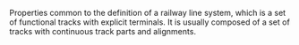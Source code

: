 Properties common to the definition of a railway line system, which is a set of functional tracks with explicit terminals. It is usually composed of a set of tracks with continuous track parts and alignments.
